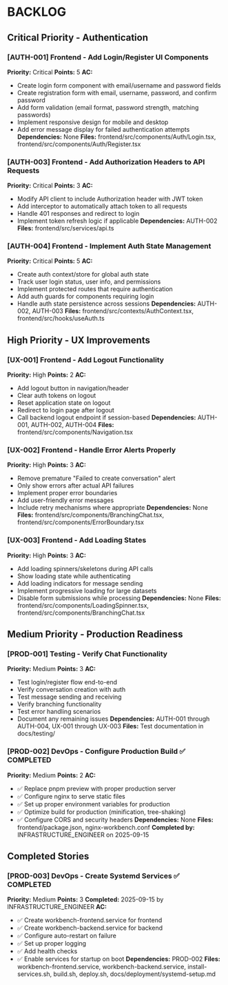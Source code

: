 # BACKLOG

## Critical Priority - Authentication

### [AUTH-001] Frontend - Add Login/Register UI Components
**Priority:** Critical
**Points:** 5
**AC:**
- Create login form component with email/username and password fields
- Create registration form with email, username, password, and confirm password
- Add form validation (email format, password strength, matching passwords)
- Implement responsive design for mobile and desktop
- Add error message display for failed authentication attempts
**Dependencies:** None
**Files:** frontend/src/components/Auth/Login.tsx, frontend/src/components/Auth/Register.tsx


### [AUTH-003] Frontend - Add Authorization Headers to API Requests
**Priority:** Critical
**Points:** 3
**AC:**
- Modify API client to include Authorization header with JWT token
- Add interceptor to automatically attach token to all requests
- Handle 401 responses and redirect to login
- Implement token refresh logic if applicable
**Dependencies:** AUTH-002
**Files:** frontend/src/services/api.ts

### [AUTH-004] Frontend - Implement Auth State Management
**Priority:** Critical
**Points:** 5
**AC:**
- Create auth context/store for global auth state
- Track user login status, user info, and permissions
- Implement protected routes that require authentication
- Add auth guards for components requiring login
- Handle auth state persistence across sessions
**Dependencies:** AUTH-002, AUTH-003
**Files:** frontend/src/contexts/AuthContext.tsx, frontend/src/hooks/useAuth.ts

## High Priority - UX Improvements

### [UX-001] Frontend - Add Logout Functionality
**Priority:** High
**Points:** 2
**AC:**
- Add logout button in navigation/header
- Clear auth tokens on logout
- Reset application state on logout
- Redirect to login page after logout
- Call backend logout endpoint if session-based
**Dependencies:** AUTH-001, AUTH-002, AUTH-004
**Files:** frontend/src/components/Navigation.tsx

### [UX-002] Frontend - Handle Error Alerts Properly
**Priority:** High
**Points:** 3
**AC:**
- Remove premature "Failed to create conversation" alert
- Only show errors after actual API failures
- Implement proper error boundaries
- Add user-friendly error messages
- Include retry mechanisms where appropriate
**Dependencies:** None
**Files:** frontend/src/components/BranchingChat.tsx, frontend/src/components/ErrorBoundary.tsx

### [UX-003] Frontend - Add Loading States
**Priority:** High
**Points:** 3
**AC:**
- Add loading spinners/skeletons during API calls
- Show loading state while authenticating
- Add loading indicators for message sending
- Implement progressive loading for large datasets
- Disable form submissions while processing
**Dependencies:** None
**Files:** frontend/src/components/LoadingSpinner.tsx, frontend/src/components/BranchingChat.tsx

## Medium Priority - Production Readiness

### [PROD-001] Testing - Verify Chat Functionality
**Priority:** Medium
**Points:** 3
**AC:**
- Test login/register flow end-to-end
- Verify conversation creation with auth
- Test message sending and receiving
- Verify branching functionality
- Test error handling scenarios
- Document any remaining issues
**Dependencies:** AUTH-001 through AUTH-004, UX-001 through UX-003
**Files:** Test documentation in docs/testing/

### [PROD-002] DevOps - Configure Production Build ✅ COMPLETED
**Priority:** Medium
**Points:** 2
**AC:**
- ✅ Replace pnpm preview with proper production server
- ✅ Configure nginx to serve static files
- ✅ Set up proper environment variables for production
- ✅ Optimize build for production (minification, tree-shaking)
- ✅ Configure CORS and security headers
**Dependencies:** None
**Files:** frontend/package.json, nginx-workbench.conf
**Completed by:** INFRASTRUCTURE_ENGINEER on 2025-09-15

## Completed Stories

### [PROD-003] DevOps - Create Systemd Services ✅ COMPLETED
**Priority:** Medium
**Points:** 3
**Completed:** 2025-09-15 by INFRASTRUCTURE_ENGINEER
**AC:**
- ✅ Create workbench-frontend.service for frontend
- ✅ Create workbench-backend.service for backend
- ✅ Configure auto-restart on failure
- ✅ Set up proper logging
- ✅ Add health checks
- ✅ Enable services for startup on boot
**Dependencies:** PROD-002
**Files:** workbench-frontend.service, workbench-backend.service, install-services.sh, build.sh, deploy.sh, docs/deployment/systemd-setup.md